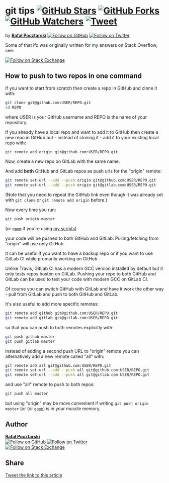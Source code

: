 git tips [![GitHub Stars][stars-img]][stars-url] [![GitHub Forks][forks-img]][forks-url] [![GitHub Watchers][watchers-img]][watchers-url] [![Tweet][tweet-img]][tweet-url]
=
[github-url]: https://github.com/rsp/info
[readme-url]: https://github.com/rsp/info#readme
[issues-url]: https://github.com/rsp/info/issues
[stars-url]: https://github.com/rsp/info/stargazers
[watchers-url]: https://github.com/rsp/info/watchers
[forks-url]: https://github.com/rsp/info/network/members
[tweet-img]: https://img.shields.io/twitter/url/https/github.com/rsp/info/blob/master/git-tips.md.svg?style=social
[tweet-url]: https://twitter.com/intent/tweet?text=%23Git+Tips+by+@pocztarski:&url=https%3A%2F%2Fgithub.com%2Frsp%2Finfo%2Fblob%2Fmaster%2Fgit-tips.md
[license-url]: https://github.com/rsp/info/blob/master/LICENSE.md
[license-img]: https://img.shields.io/github/license/rsp/info.svg
[stars-img]: https://img.shields.io/github/stars/rsp/info.svg?style=social&amp;label=Stars
[forks-img]: https://img.shields.io/github/forks/rsp/info.svg?style=social&amp;label=Forks
[watchers-img]: https://img.shields.io/github/watchers/rsp/info.svg?style=social&amp;label=Watchers
[travis-url]: https://travis-ci.org/rsp/info
[travis-img]: https://travis-ci.org/rsp/info.svg?branch=master
[snyk-url]: https://snyk.io/test/github/rsp/info
[snyk-img]: https://snyk.io/test/github/rsp/info/badge.svg
[github-follow-url]: https://github.com/rsp
[github-follow-img]: https://img.shields.io/github/followers/rsp.svg?style=social&label=Follow
[twitter-follow-url]: https://twitter.com/intent/follow?screen_name=pocztarski
[twitter-follow-img]: https://img.shields.io/twitter/follow/pocztarski.svg?style=social&label=Follow
[stackoverflow-url]: https://stackoverflow.com/users/613198/rsp
[stackexchange-url]: https://stackexchange.com/users/303952/rsp
[stackexchange-img]: https://stackexchange.com/users/flair/303952.png

by [**Rafał Pocztarski**](https://pocztarski.com/)
[![Follow on GitHub][github-follow-img]][github-follow-url]
[![Follow on Twitter][twitter-follow-img]][twitter-follow-url]

Some of that ifo was originally written for my answers on Stack Overflow, see:

[![Follow on Stack Exchange][stackexchange-img]][stackoverflow-url]

How to push to two repos in one command
-
If you want to start from scratch then
create a repo in GitHub and clone it with:
```sh
git clone git@github.com:USER/REPO.git
cd REPO
```
where USER is your GitHub username and REPO is the name of your repository.

If you already have a local repo and want to add it to GitHub then create a new repo in GitHub but - instead of cloning it - add it to your existing local repo with:
```sh
git remote add origin git@github.com:USER/REPO.git
```
Now, create a new repo on GitLab with the same name.

And add **both** GitHub and GitLab repos as push urls for the "origin" remote:
```sh
git remote set-url --add --push origin git@github.com:USER/REPO.git
git remote set-url --add --push origin git@gitlab.com:USER/REPO.git
```
(Note that you need to repeat the GitHub link even though it was already set with `git clone` or `git remote add origin` before.)

Now every time you run:
```sh
git push origin master
```
(or [`gpom`](https://github.com/rsp/scripts/blob/master/gpom.md) if you're using [my scripts](https://github.com/rsp/scripts))

your code will be pushed to both GitHub and GitLab.
Pulling/fetching from "origin" will use only GitHub.

It can be useful if you want to have a backup repo or if you want to use GitLab CI while promarily working on GitHub.

Unlike Travis, GitLab CI has a modern GCC version installed by default but it only tests repos hosten on GitLab. Pushing your repo to both GitHub and GitLab can be used to test your code with modern GCC on GitLab CI.

Of course you can switch GitHub with GitLab and have it work the other way - pull from GitLab and push to both GitHub and GitLab.

It's also useful to add more specific remotes:
```sh
git remote add github git@github.com:USER/REPO.git
git remote add gitlab git@gitlab.com:USER/REPO.git
```
so that you can push to both remotes explicitly with:
```sh
git push github master
git push gitlab master
```

Instead of adding a second push URL to "origin" remote you can alternatively add a new remote called "all" with:
```sh
git remote add all git@github.com:USER/REPO.git
git remote set-url --add --push all git@github.com:USER/REPO.git
git remote set-url --add --push all git@gitlab.com:USER/REPO.git
```
and use "all" remote to push to both repos:
```sh
git push all master
```
but using "origin" may be more convenient if writing `git push origin master` (or (or [`gpom`](https://github.com/rsp/scripts/blob/master/gpom.md)) is in your muscle memory.

Author
------
[**Rafał Pocztarski**](https://pocztarski.com/)
<br/>
[![Follow on GitHub][github-follow-img]][github-follow-url]
[![Follow on Twitter][twitter-follow-img]][twitter-follow-url]
<br/>
[![Follow on Stack Exchange][stackexchange-img]][stackoverflow-url]

Share
-----
[Tweet the link to this article][tweet-url]

